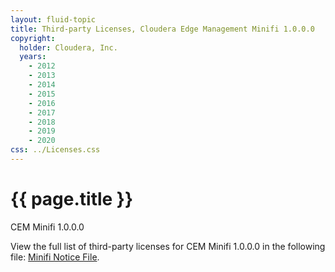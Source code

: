 ```yaml
---
layout: fluid-topic
title: Third-party Licenses, Cloudera Edge Management Minifi 1.0.0.0
copyright:
  holder: Cloudera, Inc.
  years:
    - 2012
    - 2013
    - 2014
    - 2015
    - 2016
    - 2017
    - 2018
    - 2019
    - 2020
css: ../Licenses.css
---
```

# {{ page.title }}

CEM Minifi 1.0.0.0

View the full list of third-party licenses for CEM Minifi 1.0.0.0 in the
following file:
[Minifi Notice File](/documentation/other/shared/licensefiles/Minifi-CEM_1.0.0.0_tpl.txt).
